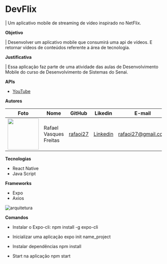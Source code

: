 # DevFlix

| Um aplicativo mobile de streaming de vídeo inspirado no NetFlix.

**Objetivo**

| Desenvolver um aplicativo mobile que consumirá uma api de vídeos. E retornar vídeos de conteúdos referente a área de tecnologia.

**Justificativa**

| Essa aplicação faz parte de uma atividade das aulas de Desenvolvimento Mobile do curso de Desenvolvimento de Sistemas do Senai.

**APIs**

- [YouTube](https://www.googleapis.com/youtube/v3)

**Autores**

Foto | Nome | GitHub | Likedin | E-mail
---- | ---- | ------ | ------- | ------
<img src="" width="100px"> | Rafael Vasques Freitas | [rafaoi27](https://github.com/rafaoi27) | [Linkedin](https://www.linkedin.com/in/rafael-vasques-068339195/) | rafaoi27@gmail.com

**Tecnologias**

- React Native
- Java Script

**Frameworks**

- Expo
- Axios

![arquitetura](Doc/DevFlix-Arquiterua.png)

**Comandos**

- Instalar o Expo-cli:
  npm install -g expo-cli

- Inicializar uma aplicação
  expo init name_project

- Instalar dependências
  npm install

- Start na aplicação
  npm start
